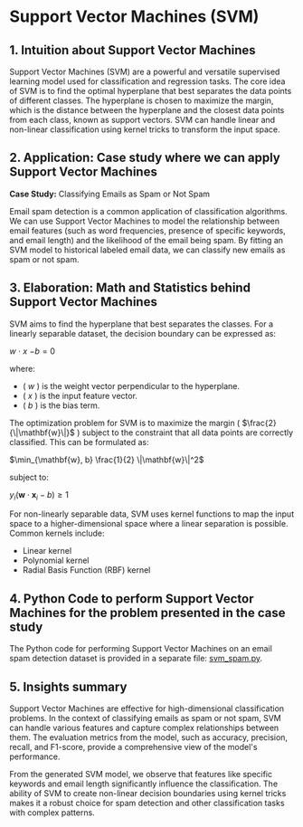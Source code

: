 # Support Vector Machines (SVM)

## 1. Intuition about Support Vector Machines
Support Vector Machines (SVM) are a powerful and versatile supervised learning model used for classification and regression tasks. The core idea of SVM is to find the optimal hyperplane that best separates the data points of different classes. The hyperplane is chosen to maximize the margin, which is the distance between the hyperplane and the closest data points from each class, known as support vectors. SVM can handle linear and non-linear classification using kernel tricks to transform the input space.

## 2. Application: Case study where we can apply Support Vector Machines
**Case Study:** Classifying Emails as Spam or Not Spam

Email spam detection is a common application of classification algorithms. We can use Support Vector Machines to model the relationship between email features (such as word frequencies, presence of specific keywords, and email length) and the likelihood of the email being spam. By fitting an SVM model to historical labeled email data, we can classify new emails as spam or not spam.

## 3. Elaboration: Math and Statistics behind Support Vector Machines
SVM aims to find the hyperplane that best separates the classes. For a linearly separable dataset, the decision boundary can be expressed as:

${w}$ $\cdot$ ${x }$ $- b = 0$

where:
- \( ${w}$ \) is the weight vector perpendicular to the hyperplane.
- \( ${x}$ \) is the input feature vector.
- \( $b$ \) is the bias term.

The optimization problem for SVM is to maximize the margin \( $\frac{2}{\|\mathbf{w}\|}$ \) subject to the constraint that all data points are correctly classified. This can be formulated as:

$\min_{\mathbf{w}, b} \frac{1}{2} \|\mathbf{w}\|^2$

subject to:

$y_i (\mathbf{w} \cdot \mathbf{x}_i - b) \geq 1$

For non-linearly separable data, SVM uses kernel functions to map the input space to a higher-dimensional space where a linear separation is possible. Common kernels include:
- Linear kernel
- Polynomial kernel
- Radial Basis Function (RBF) kernel

## 4. Python Code to perform Support Vector Machines for the problem presented in the case study
The Python code for performing Support Vector Machines on an email spam detection dataset is provided in a separate file: [svm_spam.py](./svm_spam.py).

## 5. Insights summary
Support Vector Machines are effective for high-dimensional classification problems. In the context of classifying emails as spam or not spam, SVM can handle various features and capture complex relationships between them. The evaluation metrics from the model, such as accuracy, precision, recall, and F1-score, provide a comprehensive view of the model's performance.

From the generated SVM model, we observe that features like specific keywords and email length significantly influence the classification. The ability of SVM to create non-linear decision boundaries using kernel tricks makes it a robust choice for spam detection and other classification tasks with complex patterns.
